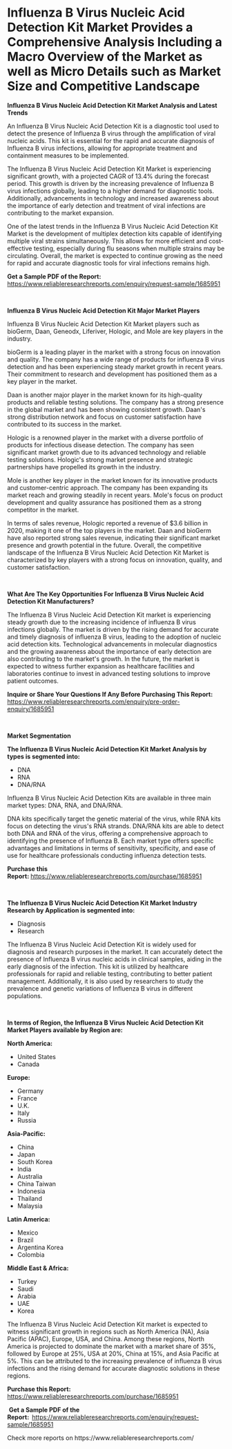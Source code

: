 <p><h1>Influenza B Virus Nucleic Acid Detection Kit Market Provides a Comprehensive Analysis Including a Macro Overview of the Market as well as Micro Details such as Market Size and Competitive Landscape</h1></p><p><strong>Influenza B Virus Nucleic Acid Detection Kit Market Analysis and Latest Trends</strong></p>
<p><p>An Influenza B Virus Nucleic Acid Detection Kit is a diagnostic tool used to detect the presence of Influenza B virus through the amplification of viral nucleic acids. This kit is essential for the rapid and accurate diagnosis of Influenza B virus infections, allowing for appropriate treatment and containment measures to be implemented.</p><p>The Influenza B Virus Nucleic Acid Detection Kit Market is experiencing significant growth, with a projected CAGR of 13.4% during the forecast period. This growth is driven by the increasing prevalence of Influenza B virus infections globally, leading to a higher demand for diagnostic tools. Additionally, advancements in technology and increased awareness about the importance of early detection and treatment of viral infections are contributing to the market expansion.</p><p>One of the latest trends in the Influenza B Virus Nucleic Acid Detection Kit Market is the development of multiplex detection kits capable of identifying multiple viral strains simultaneously. This allows for more efficient and cost-effective testing, especially during flu seasons when multiple strains may be circulating. Overall, the market is expected to continue growing as the need for rapid and accurate diagnostic tools for viral infections remains high.</p></p>
<p><strong>Get a Sample PDF of the Report:&nbsp;</strong> <a href="https://www.reliableresearchreports.com/enquiry/request-sample/1685951">https://www.reliableresearchreports.com/enquiry/request-sample/1685951</a></p>
<p>&nbsp;</p>
<p><strong>Influenza B Virus Nucleic Acid Detection Kit Major Market Players</strong></p>
<p><p>Influenza B Virus Nucleic Acid Detection Kit Market players such as bioGerm, Daan, Geneodx, Liferiver, Hologic, and Mole are key players in the industry. </p><p>bioGerm is a leading player in the market with a strong focus on innovation and quality. The company has a wide range of products for influenza B virus detection and has been experiencing steady market growth in recent years. Their commitment to research and development has positioned them as a key player in the market.</p><p>Daan is another major player in the market known for its high-quality products and reliable testing solutions. The company has a strong presence in the global market and has been showing consistent growth. Daan's strong distribution network and focus on customer satisfaction have contributed to its success in the market.</p><p>Hologic is a renowned player in the market with a diverse portfolio of products for infectious disease detection. The company has seen significant market growth due to its advanced technology and reliable testing solutions. Hologic's strong market presence and strategic partnerships have propelled its growth in the industry.</p><p>Mole is another key player in the market known for its innovative products and customer-centric approach. The company has been expanding its market reach and growing steadily in recent years. Mole's focus on product development and quality assurance has positioned them as a strong competitor in the market.</p><p>In terms of sales revenue, Hologic reported a revenue of $3.6 billion in 2020, making it one of the top players in the market. Daan and bioGerm have also reported strong sales revenue, indicating their significant market presence and growth potential in the future. Overall, the competitive landscape of the Influenza B Virus Nucleic Acid Detection Kit Market is characterized by key players with a strong focus on innovation, quality, and customer satisfaction.</p></p>
<p>&nbsp;</p>
<p><strong>What Are The Key Opportunities For Influenza B Virus Nucleic Acid Detection Kit Manufacturers?</strong></p>
<p><p>The Influenza B Virus Nucleic Acid Detection Kit market is experiencing steady growth due to the increasing incidence of influenza B virus infections globally. The market is driven by the rising demand for accurate and timely diagnosis of influenza B virus, leading to the adoption of nucleic acid detection kits. Technological advancements in molecular diagnostics and the growing awareness about the importance of early detection are also contributing to the market's growth. In the future, the market is expected to witness further expansion as healthcare facilities and laboratories continue to invest in advanced testing solutions to improve patient outcomes.</p></p>
<p><strong>Inquire or Share Your Questions If Any Before Purchasing This Report:</strong> <a href="https://www.reliableresearchreports.com/enquiry/pre-order-enquiry/1685951">https://www.reliableresearchreports.com/enquiry/pre-order-enquiry/1685951</a></p>
<p>&nbsp;</p>
<p><strong>Market Segmentation</strong></p>
<p><strong>The Influenza B Virus Nucleic Acid Detection Kit Market Analysis by types is segmented into:</strong></p>
<p><ul><li>DNA</li><li>RNA</li><li>DNA/RNA</li></ul></p>
<p><p>Influenza B Virus Nucleic Acid Detection Kits are available in three main market types: DNA, RNA, and DNA/RNA. </p><p>DNA kits specifically target the genetic material of the virus, while RNA kits focus on detecting the virus's RNA strands. DNA/RNA kits are able to detect both DNA and RNA of the virus, offering a comprehensive approach to identifying the presence of Influenza B. Each market type offers specific advantages and limitations in terms of sensitivity, specificity, and ease of use for healthcare professionals conducting influenza detection tests.</p></p>
<p><strong>Purchase this Report:&nbsp;</strong><a href="https://www.reliableresearchreports.com/purchase/1685951">https://www.reliableresearchreports.com/purchase/1685951</a></p>
<p>&nbsp;</p>
<p><strong>The Influenza B Virus Nucleic Acid Detection Kit Market Industry Research by Application is segmented into:</strong></p>
<p><ul><li>Diagnosis</li><li>Research</li></ul></p>
<p><p>The Influenza B Virus Nucleic Acid Detection Kit is widely used for diagnosis and research purposes in the market. It can accurately detect the presence of Influenza B virus nucleic acids in clinical samples, aiding in the early diagnosis of the infection. This kit is utilized by healthcare professionals for rapid and reliable testing, contributing to better patient management. Additionally, it is also used by researchers to study the prevalence and genetic variations of Influenza B virus in different populations.</p></p>
<p>&nbsp;</p>
<p><strong>In terms of Region, the Influenza B Virus Nucleic Acid Detection Kit Market Players available by Region are:</strong></p>
<p>
    <p> <strong> North America: </strong>
        <ul>
            <li>United States</li>
            <li>Canada</li>
        </ul>
        </p> 
    <p> <strong> Europe: </strong>
        <ul>
            <li>Germany</li>
            <li>France</li>
            <li>U.K.</li>
            <li>Italy</li>
            <li>Russia</li>
        </ul>
        </p> 
    <p> <strong> Asia-Pacific: </strong>
        <ul>
            <li>China</li>
            <li>Japan</li>
            <li>South Korea</li>
            <li>India</li>
            <li>Australia</li>
            <li>China Taiwan</li>
            <li>Indonesia</li>
            <li>Thailand</li>
            <li>Malaysia</li>
        </ul>
        </p> 
    <p> <strong> Latin America: </strong>
        <ul>
            <li>Mexico</li>
            <li>Brazil</li>
            <li>Argentina Korea</li>
            <li>Colombia</li>
        </ul>
        </p> 
    <p> <strong> Middle East & Africa: </strong>
        <ul>
            <li>Turkey</li>
            <li>Saudi</li>
            <li>Arabia</li>
            <li>UAE</li>
            <li>Korea</li>
        </ul>
    </p>
    </p>
<p><p>The Influenza B Virus Nucleic Acid Detection Kit market is expected to witness significant growth in regions such as North America (NA), Asia Pacific (APAC), Europe, USA, and China. Among these regions, North America is projected to dominate the market with a market share of 35%, followed by Europe at 25%, USA at 20%, China at 15%, and Asia Pacific at 5%. This can be attributed to the increasing prevalence of influenza B virus infections and the rising demand for accurate diagnostic solutions in these regions.</p></p>
<p><strong>Purchase this Report: </strong><a href="https://www.reliableresearchreports.com/purchase/1685951">https://www.reliableresearchreports.com/purchase/1685951</a></p>
<p>&nbsp;<strong>Get a Sample PDF of the Report:&nbsp;&nbsp;</strong><a href="https://www.reliableresearchreports.com/enquiry/request-sample/1685951">https://www.reliableresearchreports.com/enquiry/request-sample/1685951</a></p>
<p><strong></strong></p>
<p>Check more reports on https://www.reliableresearchreports.com/</p>